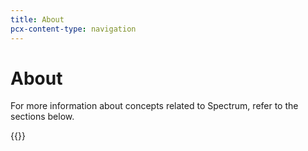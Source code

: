 ```yaml
---
title: About
pcx-content-type: navigation
---
```


# About

For more information about concepts related to Spectrum, refer to the sections below.

{{<directory-listing>}}

